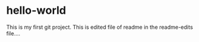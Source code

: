 # hello-world
This is my first git project.
This is edited file of readme in the readme-edits file....
